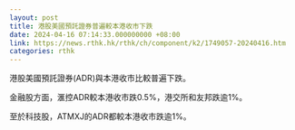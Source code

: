 ```yaml
---
layout: post
title: 港股美國預託證券普遍較本港收市下跌
date: 2024-04-16 07:14:33.000000000 +08:00
link: https://news.rthk.hk/rthk/ch/component/k2/1749057-20240416.htm
categories: rthk
---
```


港股美國預託證券(ADR)與本港收市比較普遍下跌。

金融股方面，滙控ADR較本港收市跌0.5%，港交所和友邦跌逾1%。

至於科技股，ATMXJ的ADR都較本港收市跌逾1%。
